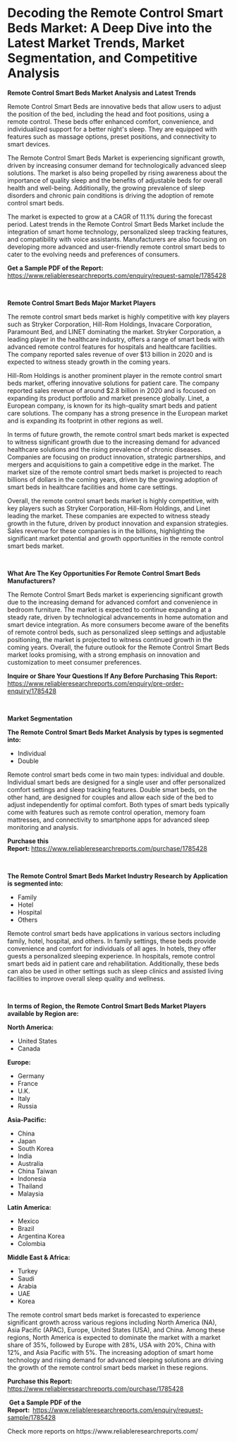 <p><h1>Decoding the Remote Control Smart Beds Market: A Deep Dive into the Latest Market Trends, Market Segmentation, and Competitive Analysis</h1></p><p><strong>Remote Control Smart Beds Market Analysis and Latest Trends</strong></p>
<p><p>Remote Control Smart Beds are innovative beds that allow users to adjust the position of the bed, including the head and foot positions, using a remote control. These beds offer enhanced comfort, convenience, and individualized support for a better night's sleep. They are equipped with features such as massage options, preset positions, and connectivity to smart devices.</p><p>The Remote Control Smart Beds Market is experiencing significant growth, driven by increasing consumer demand for technologically advanced sleep solutions. The market is also being propelled by rising awareness about the importance of quality sleep and the benefits of adjustable beds for overall health and well-being. Additionally, the growing prevalence of sleep disorders and chronic pain conditions is driving the adoption of remote control smart beds.</p><p>The market is expected to grow at a CAGR of 11.1% during the forecast period. Latest trends in the Remote Control Smart Beds Market include the integration of smart home technology, personalized sleep tracking features, and compatibility with voice assistants. Manufacturers are also focusing on developing more advanced and user-friendly remote control smart beds to cater to the evolving needs and preferences of consumers.</p></p>
<p><strong>Get a Sample PDF of the Report:&nbsp;</strong> <a href="https://www.reliableresearchreports.com/enquiry/request-sample/1785428">https://www.reliableresearchreports.com/enquiry/request-sample/1785428</a></p>
<p>&nbsp;</p>
<p><strong>Remote Control Smart Beds Major Market Players</strong></p>
<p><p>The remote control smart beds market is highly competitive with key players such as Stryker Corporation, Hill-Rom Holdings, Invacare Corporation, Paramount Bed, and LINET dominating the market. Stryker Corporation, a leading player in the healthcare industry, offers a range of smart beds with advanced remote control features for hospitals and healthcare facilities. The company reported sales revenue of over $13 billion in 2020 and is expected to witness steady growth in the coming years.</p><p>Hill-Rom Holdings is another prominent player in the remote control smart beds market, offering innovative solutions for patient care. The company reported sales revenue of around $2.8 billion in 2020 and is focused on expanding its product portfolio and market presence globally. Linet, a European company, is known for its high-quality smart beds and patient care solutions. The company has a strong presence in the European market and is expanding its footprint in other regions as well.</p><p>In terms of future growth, the remote control smart beds market is expected to witness significant growth due to the increasing demand for advanced healthcare solutions and the rising prevalence of chronic diseases. Companies are focusing on product innovation, strategic partnerships, and mergers and acquisitions to gain a competitive edge in the market. The market size of the remote control smart beds market is projected to reach billions of dollars in the coming years, driven by the growing adoption of smart beds in healthcare facilities and home care settings.</p><p>Overall, the remote control smart beds market is highly competitive, with key players such as Stryker Corporation, Hill-Rom Holdings, and Linet leading the market. These companies are expected to witness steady growth in the future, driven by product innovation and expansion strategies. Sales revenue for these companies is in the billions, highlighting the significant market potential and growth opportunities in the remote control smart beds market.</p></p>
<p>&nbsp;</p>
<p><strong>What Are The Key Opportunities For Remote Control Smart Beds Manufacturers?</strong></p>
<p><p>The Remote Control Smart Beds market is experiencing significant growth due to the increasing demand for advanced comfort and convenience in bedroom furniture. The market is expected to continue expanding at a steady rate, driven by technological advancements in home automation and smart device integration. As more consumers become aware of the benefits of remote control beds, such as personalized sleep settings and adjustable positioning, the market is projected to witness continued growth in the coming years. Overall, the future outlook for the Remote Control Smart Beds market looks promising, with a strong emphasis on innovation and customization to meet consumer preferences.</p></p>
<p><strong>Inquire or Share Your Questions If Any Before Purchasing This Report:</strong> <a href="https://www.reliableresearchreports.com/enquiry/pre-order-enquiry/1785428">https://www.reliableresearchreports.com/enquiry/pre-order-enquiry/1785428</a></p>
<p>&nbsp;</p>
<p><strong>Market Segmentation</strong></p>
<p><strong>The Remote Control Smart Beds Market Analysis by types is segmented into:</strong></p>
<p><ul><li>Individual</li><li>Double</li></ul></p>
<p><p>Remote control smart beds come in two main types: individual and double. Individual smart beds are designed for a single user and offer personalized comfort settings and sleep tracking features. Double smart beds, on the other hand, are designed for couples and allow each side of the bed to adjust independently for optimal comfort. Both types of smart beds typically come with features such as remote control operation, memory foam mattresses, and connectivity to smartphone apps for advanced sleep monitoring and analysis.</p></p>
<p><strong>Purchase this Report:&nbsp;</strong><a href="https://www.reliableresearchreports.com/purchase/1785428">https://www.reliableresearchreports.com/purchase/1785428</a></p>
<p>&nbsp;</p>
<p><strong>The Remote Control Smart Beds Market Industry Research by Application is segmented into:</strong></p>
<p><ul><li>Family</li><li>Hotel</li><li>Hospital</li><li>Others</li></ul></p>
<p><p>Remote control smart beds have applications in various sectors including family, hotel, hospital, and others. In family settings, these beds provide convenience and comfort for individuals of all ages. In hotels, they offer guests a personalized sleeping experience. In hospitals, remote control smart beds aid in patient care and rehabilitation. Additionally, these beds can also be used in other settings such as sleep clinics and assisted living facilities to improve overall sleep quality and wellness.</p></p>
<p>&nbsp;</p>
<p><strong>In terms of Region, the Remote Control Smart Beds Market Players available by Region are:</strong></p>
<p>
    <p> <strong> North America: </strong>
        <ul>
            <li>United States</li>
            <li>Canada</li>
        </ul>
        </p> 
    <p> <strong> Europe: </strong>
        <ul>
            <li>Germany</li>
            <li>France</li>
            <li>U.K.</li>
            <li>Italy</li>
            <li>Russia</li>
        </ul>
        </p> 
    <p> <strong> Asia-Pacific: </strong>
        <ul>
            <li>China</li>
            <li>Japan</li>
            <li>South Korea</li>
            <li>India</li>
            <li>Australia</li>
            <li>China Taiwan</li>
            <li>Indonesia</li>
            <li>Thailand</li>
            <li>Malaysia</li>
        </ul>
        </p> 
    <p> <strong> Latin America: </strong>
        <ul>
            <li>Mexico</li>
            <li>Brazil</li>
            <li>Argentina Korea</li>
            <li>Colombia</li>
        </ul>
        </p> 
    <p> <strong> Middle East & Africa: </strong>
        <ul>
            <li>Turkey</li>
            <li>Saudi</li>
            <li>Arabia</li>
            <li>UAE</li>
            <li>Korea</li>
        </ul>
    </p>
    </p>
<p><p>The remote control smart beds market is forecasted to experience significant growth across various regions including North America (NA), Asia Pacific (APAC), Europe, United States (USA), and China. Among these regions, North America is expected to dominate the market with a market share of 35%, followed by Europe with 28%, USA with 20%, China with 12%, and Asia Pacific with 5%. The increasing adoption of smart home technology and rising demand for advanced sleeping solutions are driving the growth of the remote control smart beds market in these regions.</p></p>
<p><strong>Purchase this Report: </strong><a href="https://www.reliableresearchreports.com/purchase/1785428">https://www.reliableresearchreports.com/purchase/1785428</a></p>
<p>&nbsp;<strong>Get a Sample PDF of the Report:&nbsp;&nbsp;</strong><a href="https://www.reliableresearchreports.com/enquiry/request-sample/1785428">https://www.reliableresearchreports.com/enquiry/request-sample/1785428</a></p>
<p><strong></strong></p>
<p>Check more reports on https://www.reliableresearchreports.com/</p>